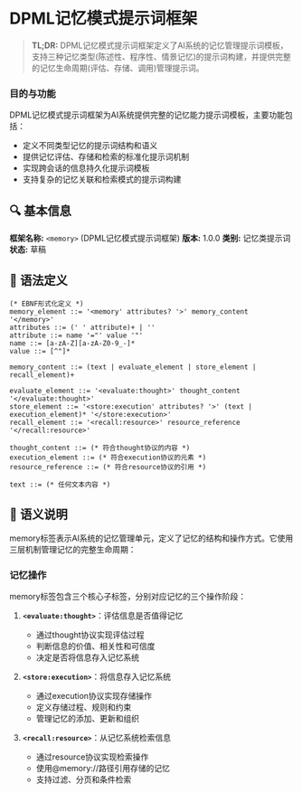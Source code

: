 # DPML记忆模式提示词框架

> **TL;DR:** DPML记忆模式提示词框架定义了AI系统的记忆管理提示词模板，支持三种记忆类型(陈述性、程序性、情景记忆)的提示词构建，并提供完整的记忆生命周期(评估、存储、调用)管理提示词。

### 目的与功能

DPML记忆模式提示词框架为AI系统提供完整的记忆能力提示词模板，主要功能包括：
- 定义不同类型记忆的提示词结构和语义
- 提供记忆评估、存储和检索的标准化提示词机制
- 实现跨会话的信息持久化提示词模板
- 支持复杂的记忆关联和检索模式的提示词构建

## 🔍 基本信息

**框架名称:** `<memory>` (DPML记忆模式提示词框架)
**版本:** 1.0.0
**类别:** 记忆类提示词
**状态:** 草稿

## 📝 语法定义

```ebnf
(* EBNF形式化定义 *)
memory_element ::= '<memory' attributes? '>' memory_content '</memory>'
attributes ::= (' ' attribute)+ | ''
attribute ::= name '="' value '"'
name ::= [a-zA-Z][a-zA-Z0-9_-]*
value ::= [^"]*

memory_content ::= (text | evaluate_element | store_element | recall_element)+

evaluate_element ::= '<evaluate:thought>' thought_content '</evaluate:thought>'
store_element ::= '<store:execution' attributes? '>' (text | execution_element)* '</store:execution>'
recall_element ::= '<recall:resource>' resource_reference '</recall:resource>'

thought_content ::= (* 符合thought协议的内容 *)
execution_element ::= (* 符合execution协议的元素 *)
resource_reference ::= (* 符合resource协议的引用 *)

text ::= (* 任何文本内容 *)
```

## 🧩 语义说明

memory标签表示AI系统的记忆管理单元，定义了记忆的结构和操作方式。它使用三层机制管理记忆的完整生命周期：

### 记忆操作

memory标签包含三个核心子标签，分别对应记忆的三个操作阶段：

1. **`<evaluate:thought>`**：评估信息是否值得记忆
   - 通过thought协议实现评估过程
   - 判断信息的价值、相关性和可信度
   - 决定是否将信息存入记忆系统

2. **`<store:execution>`**：将信息存入记忆系统
   - 通过execution协议实现存储操作
   - 定义存储过程、规则和约束
   - 管理记忆的添加、更新和组织

3. **`<recall:resource>`**：从记忆系统检索信息
   - 通过resource协议实现检索操作
   - 使用@memory://路径引用存储的记忆
   - 支持过滤、分页和条件检索

